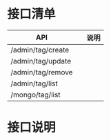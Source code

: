 # 接口清单

| API               |     | 说明 |
| ----------------- | --- | ---- |
| /admin/tag/create |     |      |
| /admin/tag/update |     |      |
| /admin/tag/remove |     |      |
| /admin/tag/list   |     |      |
| /mongo/tag/list   |     |      |

# 接口说明
